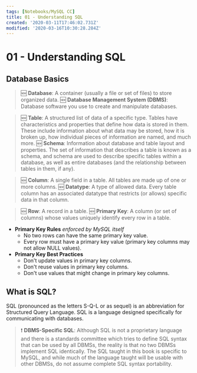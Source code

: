 ```yaml
---
tags: [Notebooks/MySQL CC]
title: 01 - Understanding SQL
created: '2020-03-11T17:46:02.731Z'
modified: '2020-03-16T10:30:28.284Z'
---
```


# 01 - Understanding SQL

## Database Basics

> :new: **Database**: A container (usually a file or set of files) to store organized data.
> :new: **Database Management System (DBMS)**: Database software you use to create and manipulate databases.

> :new: **Table**: A structured list of data of a specific type. Tables have characteristics and properties that define how data is stored in them. These include information about what data may be stored, how it is broken up, how individual pieces of information are named, and much more.
> :new: **Schema**: Information about database and table layout and properties. The set of information that describes a table is known as a schema, and schema are used to describe specific tables within a database, as well as entire databases (and the relationship between tables in them, if any).

> :new: **Column**: A single field in a table. All tables are made up of one or more columns.
> :new: **Datatype**: A type of allowed data. Every table column has an associated datatype that restricts (or allows) specific data in that column.

> :new: **Row**: A record in a table.
> :new: **Primary Key**: A column (or set of columns) whose values uniquely identify every row in a table.

- **Primary Key Rules**
  *enforced by MySQL itself*
  - No two rows can have the same primary key value.
  - Every row must have a primary key value (primary key columns may not allow NULL values).
- **Primary Key Best Practices**
  - Don't update values in primary key columns.
  - Don't reuse values in primary key columns.
  - Don't use values that might change in primary key columns.

## What is SQL?

SQL (pronounced as the letters S-Q-L or as sequel) is an abbreviation for Structured Query Language. SQL is a language designed specifically for communicating with databases.

> :exclamation: **DBMS-Specific SQL**: Although SQL is not a proprietary language and there is a standards committee which tries to define SQL syntax that can be used by all DBMSs, the reality is that no two DBMSs implement SQL identically. The SQL taught in this book is specific to MySQL, and while much of the language taught will be usable with other DBMSs, do not assume complete SQL syntax portability.

